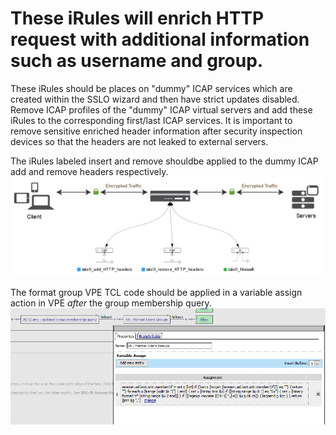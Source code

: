 # These iRules will enrich HTTP request with additional information such as username and group.

These iRules should be places on "dummy" ICAP services which are created within the SSLO wizard and then have strict updates disabled. Remove ICAP profiles of the "dummy" ICAP virtual servers and add these iRules to the corresponding first/last ICAP services. 
 It is important to remove sensitive enriched header information after security inspection devices so that the headers are not leaked to external servers.  

The iRules labeled insert and remove shouldbe applied to the dummy ICAP add and remove headers respectively. 
![SSLO ICAP Services](https://raw.githubusercontent.com/megamattzilla/iRules/master/SSLO_Auth_insert_user_and_group/Auth_headers.png)

The format group VPE TCL code should be applied in a variable assign action in VPE *after* the group membership query. 
![SSLO ICAP Services](https://raw.githubusercontent.com/megamattzilla/iRules/master/SSLO_Auth_insert_user_and_group/vpe_example.png)
